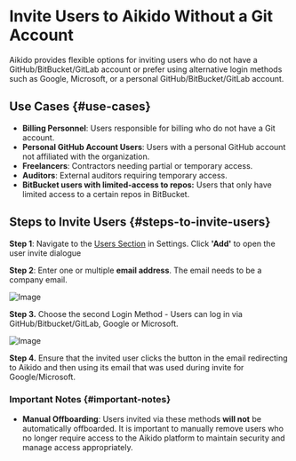 # Invite Users to Aikido Without a Git Account 

Aikido provides flexible options for inviting users who do not have a GitHub/BitBucket/GitLab account or prefer using alternative login methods such as Google, Microsoft, or a personal GitHub/BitBucket/GitLab account. 

## Use Cases {#use-cases}

- **Billing Personnel**: Users responsible for billing who do not have a Git account.
- **Personal GitHub Account Users**: Users with a personal GitHub account not affiliated with the organization.
- **Freelancers**: Contractors needing partial or temporary access.
- **Auditors**: External auditors requiring temporary access.
- **BitBucket users with limited-access to repos:** Users that only have limited access to a certain repos in BitBucket.

## Steps to Invite Users {#steps-to-invite-users}

**Step 1**: Navigate to the [Users Section](https://app.aikido.dev/settings/users) in Settings. Click **'Add'** to open the user invite dialogue

**Step 2**: Enter one or multiple **email address**. The email needs to be a company email.

![Image](https://ucarecdn.com/dcbbcf0d-b654-4c4d-ad97-ed877b60f8f1/)

**Step 3.** Choose the second Login Method - Users can log in via GitHub/Bitbucket/GitLab, Google or Microsoft.

![Image](https://ucarecdn.com/9682a418-4581-46c3-bb07-370ba01aa4ee/)

**Step 4.** Ensure that the invited user clicks the button in the email redirecting to Aikido and then using its email that was used during invite for Google/Microsoft.

### Important Notes {#important-notes}

- **Manual Offboarding**: Users invited via these methods **will not** be automatically offboarded. It is important to manually remove users who no longer require access to the Aikido platform to maintain security and manage access appropriately.